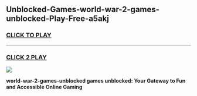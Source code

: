 
## Unblocked-Games-world-war-2-games-unblocked-Play-Free-a5akj
<h3>
<a href="https://premium76.site?title=world-war-2-games-unblocked&ref=15A">CLICK TO PLAY</a></h3>
<hr>

<h3>
<a href="https://premium76.site?title=world-war-2-games-unblocked&ref=15A">CLICK 2 PLAY</a>
  
</h3>

<a href="https://premium76.site?title=world-war-2-games-unblocked&ref=15A"><img src="https://clearcache.store/games.png"></a>


**world-war-2-games-unblocked games unblocked: Your Gateway to Fun and Accessible Online Gaming**
